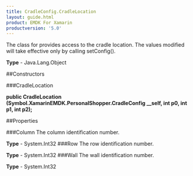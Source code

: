 ```yaml
---
title: CradleConfig.CradleLocation
layout: guide.html
product: EMDK For Xamarin 
productversion: '5.0' 
---
```

The class for provides access to the cradle location. The values modified will take effective only by calling setConfig().

**Type** - Java.Lang.Object

##Constructors

###CradleLocation

**public CradleLocation (Symbol.XamarinEMDK.PersonalShopper.CradleConfig __self, int p0, int p1, int p2);**


        

##Properties

###Column
The column identification number.

**Type** - System.Int32
###Row
The row identification number.

**Type** - System.Int32
###Wall
The wall identification number.

**Type** - System.Int32
